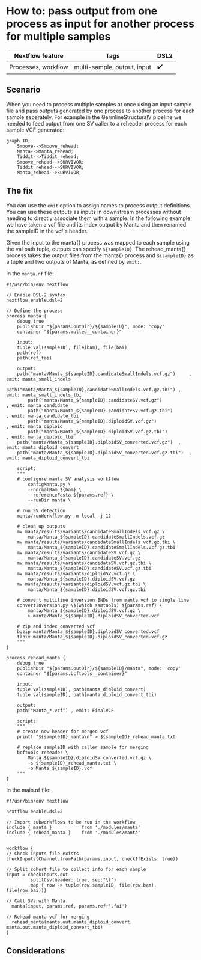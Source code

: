 # How to: pass output from one process as input for another process for multiple samples

|Nextflow feature     |Tags                                   |DSL2             |
|---------------------|---------------------------------------|-----------------|
| Processes, workflow |multi-sample, output, input |:heavy_check_mark:|

## Scenario  

When you need to process multiple samples at once using an input sample file and pass outputs generated by one process to another process for each sample separately. For example in the GermlineStructuralV pipeline we needed to feed output from one SV caller to a reheader process for each sample VCF generated:  

```mermaid
graph TD;
    Smoove-->Smoove_rehead;
    Manta-->Manta_rehead;
    Tiddit-->Tiddit_rehead;
    Smoove_rehead-->SURVIVOR;
    Tiddit_rehead-->SURVIVOR;
    Manta_rehead-->SURVIVOR;
```


## The fix

You can use the `emit` option to assign names to process output definitions. You can use these outputs as inputs in downstream processes without needing to directly associate them with a sample. In the following example we have taken a vcf file and its index output by Manta and then renamed the sampleID in the vcf's header. 

Given the input to the manta{} process was mapped to each sample using the val path tuple, outputs can specify `${sampleID}`. The rehead_manta{} process takes the  output files from the manta{} process and `${sampleID}` as a tuple and two outputs of Manta, as defined by `emit:`.

In the `manta.nf` file:  
```
#!/usr/bin/env nextflow

// Enable DSL-2 syntax
nextflow.enable.dsl=2

// Define the process
process manta {
	debug true
	publishDir "${params.outDir}/${sampleID}", mode: 'copy'
	container "${params.mulled__container}"
	
	input:
	tuple val(sampleID), file(bam), file(bai)
	path(ref)
	path(ref_fai)

	output:
	path("manta/Manta_${sampleID}.candidateSmallIndels.vcf.gz")  	, emit: manta_small_indels
    	path("manta/Manta_${sampleID}.candidateSmallIndels.vcf.gz.tbi")	, emit: manta_small_indels_tbi
    	path("manta/Manta_${sampleID}.candidateSV.vcf.gz")             	, emit: manta_candidate
    	path("manta/Manta_${sampleID}.candidateSV.vcf.gz.tbi")         	, emit: manta_candidate_tbi
    	path("manta/Manta_${sampleID}.diploidSV.vcf.gz")               	, emit: manta_diploid
    	path("manta/Manta_${sampleID}.diploidSV.vcf.gz.tbi")           	, emit: manta_diploid_tbi
	path("manta/Manta_${sampleID}.diploidSV_converted.vcf.gz")	, emit: manta_diploid_convert
	path("manta/Manta_${sampleID}.diploidSV_converted.vcf.gz.tbi")	, emit: manta_diploid_convert_tbi

	script:
	"""
	# configure manta SV analysis workflow
		configManta.py \
		--normalBam ${bam} \
		--referenceFasta ${params.ref} \
		--runDir manta \

	# run SV detection 
	manta/runWorkflow.py -m local -j 12

	# clean up outputs
	mv manta/results/variants/candidateSmallIndels.vcf.gz \
		manta/Manta_${sampleID}.candidateSmallIndels.vcf.gz
	mv manta/results/variants/candidateSmallIndels.vcf.gz.tbi \
		manta/Manta_${sampleID}.candidateSmallIndels.vcf.gz.tbi
	mv manta/results/variants/candidateSV.vcf.gz \
		manta/Manta_${sampleID}.candidateSV.vcf.gz
	mv manta/results/variants/candidateSV.vcf.gz.tbi \
		manta/Manta_${sampleID}.candidateSV.vcf.gz.tbi
	mv manta/results/variants/diploidSV.vcf.gz \
		manta/Manta_${sampleID}.diploidSV.vcf.gz
	mv manta/results/variants/diploidSV.vcf.gz.tbi \
		manta/Manta_${sampleID}.diploidSV.vcf.gz.tbi
	
	# convert multiline inversion BNDs from manta vcf to single line
	convertInversion.py \$(which samtools) ${params.ref} \
		manta/Manta_${sampleID}.diploidSV.vcf.gz \
		> manta/Manta_${sampleID}.diploidSV_converted.vcf

	# zip and index converted vcf
	bgzip manta/Manta_${sampleID}.diploidSV_converted.vcf
	tabix manta/Manta_${sampleID}.diploidSV_converted.vcf.gz
	"""
} 

process rehead_manta {
	debug true 
	publishDir "${params.outDir}/${sampleID}/manta", mode: 'copy'
	container "${params.bcftools__container}"

	input:
	tuple val(sampleID), path(manta_diploid_convert)
	tuple val(sampleID), path(manta_diploid_convert_tbi)
		
	output:
	path("Manta_*.vcf")	, emit: FinalVCF	
		
	script:
	"""
	# create new header for merged vcf
	printf "${sampleID}_manta\n" > ${sampleID}_rehead_manta.txt

	# replace sampleID with caller_sample for merging 	
	bcftools reheader \
		Manta_${sampleID}.diploidSV_converted.vcf.gz \
		-s ${sampleID}_rehead_manta.txt \
		-o Manta_${sampleID}.vcf
	"""
}
```

In the main.nf file: 
```
#!/usr/bin/env nextflow

nextflow.enable.dsl=2

// Import subworkflows to be run in the workflow
include { manta }           from './modules/manta'
include { rehead_manta }    from './modules/manta'


workflow {
// Check inputs file exists
checkInputs(Channel.fromPath(params.input, checkIfExists: true))
  
// Split cohort file to collect info for each sample
input = checkInputs.out
        .splitCsv(header: true, sep:"\t")
        .map { row -> tuple(row.sampleID, file(row.bam), file(row.bai))}

// Call SVs with Manta  
  manta(input, params.ref, params.ref+'.fai')

// Rehead manta vcf for merging 
  rehead_manta(manta.out.manta_diploid_convert, manta.out.manta_diploid_convert_tbi)
}

```

## Considerations 


